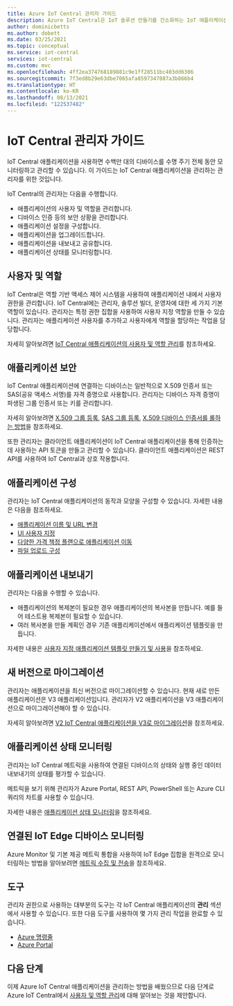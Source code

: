 ```yaml
---
title: Azure IoT Central 관리자 가이드
description: Azure IoT Central은 IoT 솔루션 만들기를 간소화하는 IoT 애플리케이션 플랫폼입니다. 이 문서에서는 IoT Central의 관리자 역할에 대한 개요를 제공합니다.
author: dominicbetts
ms.author: dobett
ms.date: 03/25/2021
ms.topic: conceptual
ms.service: iot-central
services: iot-central
ms.custom: mvc
ms.openlocfilehash: 4ff2ea374768189881c9e1ff28511bc403dd6306
ms.sourcegitcommit: 7f3ed8b29e63dbe7065afa8597347887a3b866b4
ms.translationtype: HT
ms.contentlocale: ko-KR
ms.lasthandoff: 08/13/2021
ms.locfileid: "122537482"
---
```

# <a name="iot-central-administrator-guide"></a>IoT Central 관리자 가이드

IoT Central 애플리케이션을 사용하면 수백만 대의 디바이스를 수명 주기 전체 동안 모니터링하고 관리할 수 있습니다. 이 가이드는 IoT Central 애플리케이션을 관리하는 관리자를 위한 것입니다.

IoT Central의 관리자는 다음을 수행합니다.

- 애플리케이션의 사용자 및 역할을 관리합니다.
- 디바이스 인증 등의 보안 상황을 관리합니다.
- 애플리케이션 설정을 구성합니다.
- 애플리케이션을 업그레이드합니다.
- 애플리케이션을 내보내고 공유합니다.
- 애플리케이션 상태를 모니터링합니다.

## <a name="users-and-roles"></a>사용자 및 역할

IoT Central은 역할 기반 액세스 제어 시스템을 사용하여 애플리케이션 내에서 사용자 권한을 관리합니다. IoT Central에는 관리자, 솔루션 빌더, 운영자에 대한 세 가지 기본 역할이 있습니다. 관리자는 특정 권한 집합을 사용하여 사용자 지정 역할을 만들 수 있습니다. 관리자는 애플리케이션 사용자를 추가하고 사용자에게 역할을 할당하는 작업을 담당합니다.

자세히 알아보려면 [IoT Central 애플리케이션의 사용자 및 역할 관리](howto-manage-users-roles.md)를 참조하세요.

## <a name="application-security"></a>애플리케이션 보안

IoT Central 애플리케이션에 연결하는 디바이스는 일반적으로 X.509 인증서 또는 SAS(공유 액세스 서명)를 자격 증명으로 사용합니다. 관리자는 디바이스 자격 증명이 파생된 그룹 인증서 또는 키를 관리합니다.

자세히 알아보려면 [X.509 그룹 등록](concepts-get-connected.md#x509-group-enrollment), [SAS 그룹 등록](concepts-get-connected.md#sas-group-enrollment), [X.509 디바이스 인증서를 롤하는 방법](how-to-roll-x509-certificates.md)을 참조하세요.

또한 관리자는 클라이언트 애플리케이션이 IoT Central 애플리케이션을 통해 인증하는 데 사용하는 API 토큰을 만들고 관리할 수 있습니다. 클라이언트 애플리케이션은 REST API를 사용하여 IoT Central과 상호 작용합니다.

## <a name="configure-an-application"></a>애플리케이션 구성

관리자는 IoT Central 애플리케이션의 동작과 모양을 구성할 수 있습니다. 자세한 내용은 다음을 참조하세요.

- [애플리케이션 이름 및 URL 변경](howto-administer.md#change-application-name-and-url)
- [UI 사용자 지정](howto-customize-ui.md)
- [다양한 가격 책정 플랜으로 애플리케이션 이동](howto-faq.yml#how-do-i-move-from-a-free-to-a-standard-pricing-plan-)
- [파일 업로드 구성](howto-configure-file-uploads.md)

## <a name="export-an-application"></a>애플리케이션 내보내기

관리자는 다음을 수행할 수 있습니다.

- 애플리케이션의 복제본이 필요한 경우 애플리케이션의 복사본을 만듭니다. 예를 들어 테스트용 복제본이 필요할 수 있습니다.
- 여러 복사본을 만들 계획인 경우 기존 애플리케이션에서 애플리케이션 템플릿을 만듭니다.

자세한 내용은 [사용자 지정 애플리케이션 템플릿 만들기 및 사용](howto-create-iot-central-application.md#create-and-use-a-custom-application-template)을 참조하세요.

## <a name="migrate-to-a-new-version"></a>새 버전으로 마이그레이션

관리자는 애플리케이션을 최신 버전으로 마이그레이션할 수 있습니다. 현재 새로 만든 애플리케이션은 V3 애플리케이션입니다. 관리자가 V2 애플리케이션을 V3 애플리케이션으로 마이그레이션해야 할 수 있습니다.

자세히 알아보려면 [V2 IoT Central 애플리케이션을 V3로 마이그레이션](howto-migrate.md)을 참조하세요.

## <a name="monitor-application-health"></a>애플리케이션 상태 모니터링

관리자는 IoT Central 메트릭을 사용하여 연결된 디바이스의 상태와 실행 중인 데이터 내보내기의 상태를 평가할 수 있습니다.

메트릭을 보기 위해 관리자가 Azure Portal, REST API, PowerShell 또는 Azure CLI 쿼리의 차트를 사용할 수 있습니다.

자세한 내용은 [애플리케이션 상태 모니터링](howto-manage-iot-central-from-portal.md#monitor-application-health)을 참조하세요.

## <a name="monitor-connected-iot-edge-devices"></a>연결된 IoT Edge 디바이스 모니터링

Azure Monitor 및 기본 제공 메트릭 통합을 사용하여 IoT Edge 집합을 원격으로 모니터링하는 방법을 알아보려면 [메트릭 수집 및 전송](../../iot-edge/how-to-collect-and-transport-metrics.md)을 참조하세요.

## <a name="tools"></a>도구

관리자 권한으로 사용하는 대부분의 도구는 각 IoT Central 애플리케이션의 **관리** 섹션에서 사용할 수 있습니다. 또한 다음 도구를 사용하여 몇 가지 관리 작업을 완료할 수 있습니다.

- [Azure 명령줄](howto-manage-iot-central-from-cli.md)
- [Azure Portal](howto-manage-iot-central-from-portal.md)

## <a name="next-steps"></a>다음 단계

이제 Azure IoT Central 애플리케이션을 관리하는 방법을 배웠으므로 다음 단계로 Azure IoT Central에서 [사용자 및 역할 관리](howto-manage-users-roles.md)에 대해 알아보는 것을 제안합니다.
